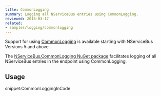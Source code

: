 ```yaml
---
title: CommonLogging
summary: Logging all NServiceBus entries using CommonLogging.
reviewed: 2016-03-17
related:
- samples/logging/commonlogging
---
```


Support for using [CommonLogging](http://netcommon.sourceforge.net/) is available starting with NServiceBus Versions 5 and above.

The [NServiceBus.CommonLogging NuGet package](https://www.nuget.org/packages/NServiceBus.CommonLogging/) facilitates logging of all NServiceBus entries in the endpoint using CommonLogging.


## Usage

snippet:CommonLoggingInCode
